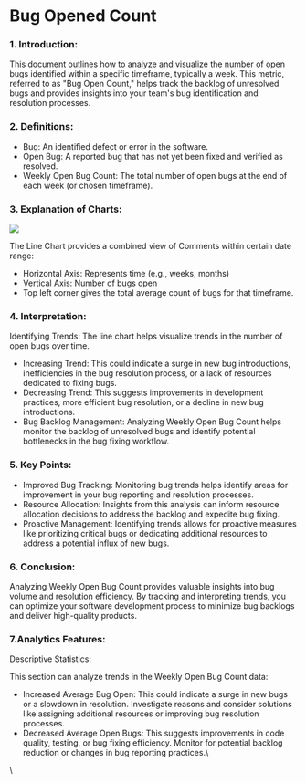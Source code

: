 # Bug Opened Count

### 1. Introduction:

This document outlines how to analyze and visualize the number of open bugs identified within a specific timeframe, typically a week. This metric, referred to as "Bug Open Count," helps track the backlog of unresolved bugs and provides insights into your team's bug identification and resolution processes.

### 2. Definitions:

* Bug: An identified defect or error in the software.
* Open Bug: A reported bug that has not yet been fixed and verified as resolved.
* Weekly Open Bug Count: The total number of open bugs at the end of each week (or chosen timeframe).

### 3. Explanation of Charts:

![](https://lh7-us.googleusercontent.com/docsz/AD\_4nXf\_b8ekITdthNHNONjANXCeXLLXYOxSzUBQz8oBQhlxul7XQOp7-L\_de3jbxXyyhmrvwiTxZQgwGq\_8LZ9JU2GcHmfaUmZoVMJ0MwhLA7JQvztaCY6tojlJdQPaJbobugYuGHVqYp3QWhAWUw4tDw6ECpqd?key=0rU-NyZ0O-ia5EA7fmxksA)

The Line Chart provides a combined view of Comments within certain date range:

* Horizontal Axis: Represents time (e.g., weeks, months)
* Vertical Axis: Number of bugs open
* Top left corner gives the total average count of bugs for that timeframe.

### 4. Interpretation:

Identifying Trends: The line chart helps visualize trends in the number of open bugs over time.

* Increasing Trend: This could indicate a surge in new bug introductions, inefficiencies in the bug resolution process, or a lack of resources dedicated to fixing bugs.
* Decreasing Trend: This suggests improvements in development practices, more efficient bug resolution, or a decline in new bug introductions.
* Bug Backlog Management: Analyzing Weekly Open Bug Count helps monitor the backlog of unresolved bugs and identify potential bottlenecks in the bug fixing workflow.

### 5. Key Points:

* Improved Bug Tracking: Monitoring bug trends helps identify areas for improvement in your bug reporting and resolution processes.
* Resource Allocation: Insights from this analysis can inform resource allocation decisions to address the backlog and expedite bug fixing.
* Proactive Management: Identifying trends allows for proactive measures like prioritizing critical bugs or dedicating additional resources to address a potential influx of new bugs.

### 6. Conclusion:

Analyzing Weekly Open Bug Count provides valuable insights into bug volume and resolution efficiency. By tracking and interpreting trends, you can optimize your software development process to minimize bug backlogs and deliver high-quality products.

### 7.Analytics Features:&#x20;

Descriptive Statistics:

This section can analyze trends in the Weekly Open Bug Count data:

* Increased Average Bug Open: This could indicate a surge in new bugs or a slowdown in resolution. Investigate reasons and consider solutions like assigning additional resources or improving bug resolution processes.
* Decreased Average Open Bugs:   This suggests improvements in code quality, testing, or bug fixing efficiency. Monitor for potential backlog reduction or changes in bug reporting practices.\


\
